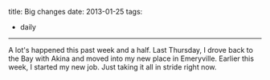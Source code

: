 title: Big changes
date: 2013-01-25
tags:
- daily
---

A lot's happened this past week and a half. Last Thursday, I drove back to the Bay with Akina and moved into my new place in Emeryville. Earlier this week, I started my new job. Just taking it all in stride right now.
